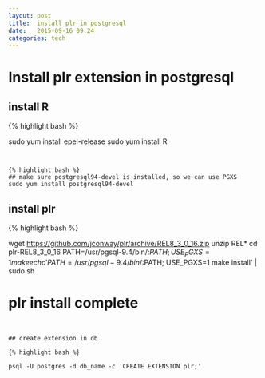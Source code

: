 ```yaml
---
layout: post
title:  install plr in postgresql 
date:   2015-09-16 09:24 
categories: tech 
---
```


# Install plr extension in postgresql

## install R
 
{% highlight bash %}

sudo yum install epel-release
sudo yum install R

```
 
 
{% highlight bash %}
## make sure postgresql94-devel is installed, so we can use PGXS
sudo yum install postgresql94-devel
```

## install plr

{% highlight bash %}

wget https://github.com/jconway/plr/archive/REL8_3_0_16.zip
unzip REL*
cd plr-REL8_3_0_16
PATH=/usr/pgsql-9.4/bin/:$PATH; USE_PGXS=1 make
echo 'PATH=/usr/pgsql-9.4/bin/:$PATH; USE_PGXS=1 make install' | sudo sh
# plr install complete

```
 
 
## create extension in db
 
{% highlight bash %}

psql -U postgres -d db_name -c 'CREATE EXTENSION plr;'

```

